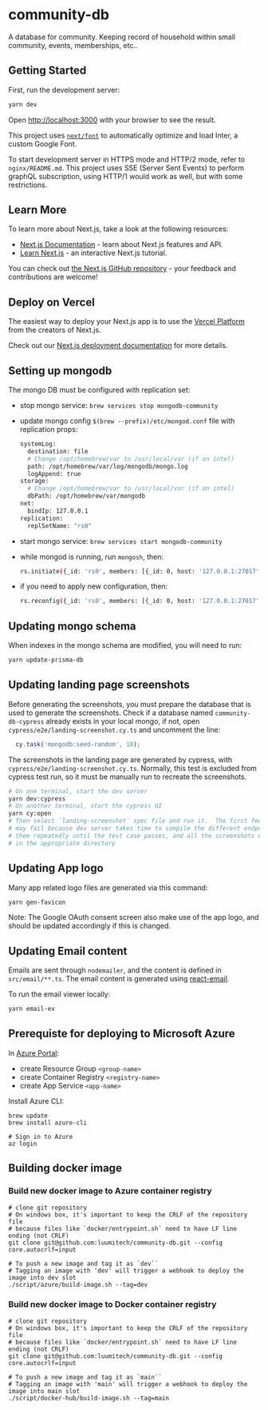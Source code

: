 # community-db

A database for community.  Keeping record of household within small community, events, memberships, etc..

## Getting Started

First, run the development server:

```bash
yarn dev
```

Open [http://localhost:3000](http://localhost:3000) with your browser to see the result.

This project uses [`next/font`](https://nextjs.org/docs/basic-features/font-optimization) to automatically optimize and load Inter, a custom Google Font.

To start development server in HTTPS mode and HTTP/2 mode, refer to `nginx/README.md`.  This project uses SSE (Server Sent Events) to perform graphQL subscription, using HTTP/1 would work as well, but with some restrictions.

## Learn More

To learn more about Next.js, take a look at the following resources:

- [Next.js Documentation](https://nextjs.org/docs) - learn about Next.js features and API.
- [Learn Next.js](https://nextjs.org/learn) - an interactive Next.js tutorial.

You can check out [the Next.js GitHub repository](https://github.com/vercel/next.js/) - your feedback and contributions are welcome!

## Deploy on Vercel

The easiest way to deploy your Next.js app is to use the [Vercel Platform](https://vercel.com/new?utm_medium=default-template&filter=next.js&utm_source=create-next-app&utm_campaign=create-next-app-readme) from the creators of Next.js.

Check out our [Next.js deployment documentation](https://nextjs.org/docs/deployment) for more details.

## Setting up mongodb

The mongo DB must be configured with replication set:

- stop mongo service: `brew services stop mongodb-community`

- update mongo config `$(brew --prefix)/etc/mongod.conf` file with replication props:

    ```sh
    systemLog:
      destination: file
      # Change /opt/homebrew/var to /usr/local/var (if on intel)
      path: /opt/homebrew/var/log/mongodb/mongo.log
      logAppend: true
    storage:
      # Change /opt/homebrew/var to /usr/local/var (if on intel)
      dbPath: /opt/homebrew/var/mongodb
    net:
      bindIp: 127.0.0.1
    replication:
      replSetName: "rs0"
    ```

- start mongo service: `brew services start mongodb-community`

- while mongod is running, run `mongosh`, then:

    ```sh
    rs.initiate({_id: 'rs0', members: [{_id: 0, host: '127.0.0.1:27017'}]});
    ```

- if you need to apply new configuration, then:

    ```sh
    rs.reconfig({_id: 'rs0', members: [{_id: 0, host: '127.0.0.1:27017'}]}, {force:true});
    ```

## Updating mongo schema

When indexes in the mongo schema are modified, you will need to run:

```sh
yarn update-prisma-db
```

## Updating landing page screenshots

Before generating the screenshots, you must prepare the database that is used to generate the screenshots.  Check if a database named `community-db-cypress` already exists in your local mongo, if not, open `cypress/e2e/landing-screenshot.cy.ts` and uncomment the line: 

```js
  cy.task('mongodb:seed-random', 10);
```

The screenshots in the landing page are generated by cypress, with `cypress/e2e/landing-screenshot.cy.ts`.  Normally, this test is excluded from cypress test run, so it must be manually run to recreate the screenshots.

```sh
# On one terminal, start the dev server
yarn dev:cypress
# On another terminal, start the cypress UI
yarn cy:open
# Then select `landing-screenshot` spec file and run it.  The first few invocation
# may fail because dev server takes time to compile the different endpoint.  Run
# them repeatedly until the test case passes, and all the screenshots will be saved
# in the appropriate directory
```

## Updating App logo

Many app related logo files are generated via this command:

```sh
yarn gen-favicon
```

Note: The Google OAuth consent screen also make use of the app logo, and should be updated accordingly if this is changed.

## Updating Email content

Emails are sent through `nodemailer`, and the content is defined in `src/email/**.ts`.  The email content is generated using [react-email](https://react.email/).

To run the email viewer locally:

```sh
yarn email-ev
```

## Prerequiste for deploying to Microsoft Azure

In [Azure Portal](https://portal.azure.com):

- create Resource Group `<group-name>`
- create Container Registry `<registry-name>`
- create App Service `<app-name>`

Install Azure CLI:

```shell
brew update
brew install azure-cli

# Sign in to Azure
az login
```

## Building docker image

### Build new docker image to Azure container registry

```shell
# clone git repository
# On windows box, it's important to keep the CRLF of the repository file
# because files like `docker/entrypoint.sh` need to have LF line ending (not CRLF)
git clone git@github.com:luumitech/community-db.git --config core.autocrlf=input

# To push a new image and tag it as `dev``
# Tagging an image with 'dev' will trigger a webhook to deploy the image into dev slot
./script/azure/build-image.sh --tag=dev
```

### Build new docker image to Docker container registry

```shell
# clone git repository
# On windows box, it's important to keep the CRLF of the repository file
# because files like `docker/entrypoint.sh` need to have LF line ending (not CRLF)
git clone git@github.com:luumitech/community-db.git --config core.autocrlf=input

# To push a new image and tag it as `main``
# Tagging an image with 'main' will trigger a webhook to deploy the image into main slot
./script/docker-hub/build-image.sh --tag=main
```
